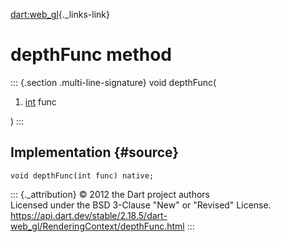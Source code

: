 [dart:web\_gl](../../dart-web_gl/dart-web_gl-library){._links-link}

depthFunc method
================

::: {.section .multi-line-signature}
void depthFunc(

1.  [int](../../dart-core/int-class) func

)
:::

Implementation {#source}
--------------

``` {.language-dart data-language="dart"}
void depthFunc(int func) native;
```

::: {._attribution}
© 2012 the Dart project authors\
Licensed under the BSD 3-Clause \"New\" or \"Revised\" License.\
<https://api.dart.dev/stable/2.18.5/dart-web_gl/RenderingContext/depthFunc.html>
:::
